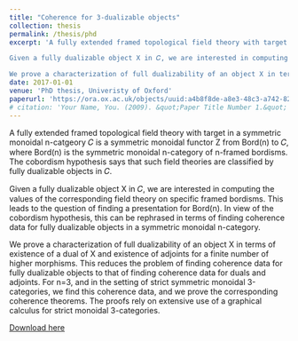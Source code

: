 ```yaml
---
title: "Coherence for 3-dualizable objects"
collection: thesis
permalink: /thesis/phd
excerpt: 'A fully extended framed topological field theory with target in a symmetric monoidal n-catgeory 𝐶 is a symmetric monoidal functor Z from Bord(n) to 𝐶, where Bord(n) is the symmetric monoidal n-category of n-framed bordisms. The cobordism hypothesis says that such field theories are classified by fully dualizable objects in 𝐶.

Given a fully dualizable object X in 𝐶, we are interested in computing the values of the corresponding field theory on specific framed bordisms. This leads to the question of finding a presentation for Bord(n). In view of the cobordism hypothesis, this can be rephrased in terms of finding coherence data for fully dualizable objects in a symmetric monoidal n-category.

We prove a characterization of full dualizability of an object X in terms of existence of a dual of X and existence of adjoints for a finite number of higher morphisms. This reduces the problem of finding coherence data for fully dualizable objects to that of finding coherence data for duals and adjoints. For n=3, and in the setting of strict symmetric monoidal 3-categories, we find this coherence data, and we prove the corresponding coherence theorems. The proofs rely on extensive use of a graphical calculus for strict monoidal 3-categories.'
date: 2017-01-01
venue: 'PhD thesis, Univeristy of Oxford'
paperurl: 'https://ora.ox.ac.uk/objects/uuid:a4b8f8de-a8e3-48c3-a742-82316a7bd8eb'
# citation: 'Your Name, You. (2009). &quot;Paper Title Number 1.&quot; <i>Journal 1</i>. 1(1).'
---
```

A fully extended framed topological field theory with target in a symmetric monoidal n-catgeory 𝐶 is a symmetric monoidal functor Z from Bord(n) to 𝐶, where Bord(n) is the symmetric monoidal n-category of n-framed bordisms. The cobordism hypothesis says that such field theories are classified by fully dualizable objects in 𝐶.

Given a fully dualizable object X in 𝐶, we are interested in computing the values of the corresponding field theory on specific framed bordisms. This leads to the question of finding a presentation for Bord(n). In view of the cobordism hypothesis, this can be rephrased in terms of finding coherence data for fully dualizable objects in a symmetric monoidal n-category.

We prove a characterization of full dualizability of an object X in terms of existence of a dual of X and existence of adjoints for a finite number of higher morphisms. This reduces the problem of finding coherence data for fully dualizable objects to that of finding coherence data for duals and adjoints. For n=3, and in the setting of strict symmetric monoidal 3-categories, we find this coherence data, and we prove the corresponding coherence theorems. The proofs rely on extensive use of a graphical calculus for strict monoidal 3-categories.

[Download here](https://ora.ox.ac.uk/objects/uuid:a4b8f8de-a8e3-48c3-a742-82316a7bd8eb)
